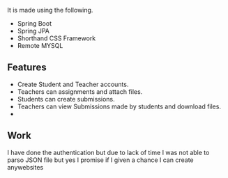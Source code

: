 
It is made using the following.
- Spring Boot
- Spring JPA
- Shorthand CSS Framework
- Remote MYSQL

## Features

- Create Student and Teacher accounts.
- Teachers can assignments and attach files.
- Students can create submissions.
- Teachers can view Submissions made by students and download files.
- 
## Work
I have done the authentication but due to lack of time I was not able to parso JSON file but yes I promise if I given a chance I can create anywebsites

